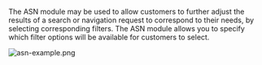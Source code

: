 The ASN module may be used to allow customers to further adjust the results of a search or
navigation request to correspond to their needs, by selecting corresponding filters. The ASN
module allows you to specify which filter options will be available for customers to select.

![asn-example.png](../../../images/elements/asn-example.png)


